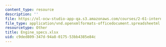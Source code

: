 ```yaml
---
content_type: resource
description: ''
file: https://ol-ocw-studio-app-qa.s3.amazonaws.com/courses/2-61-internal-combustion-engines-spring-2017/c9ded809347d94a8017553bb4385e84c_Engine_specs.xlsx
file_type: application/vnd.openxmlformats-officedocument.spreadsheetml.sheet
resourcetype: Other
title: Engine_specs.xlsx
uid: c9ded809-347d-94a8-0175-53bb4385e84c
---
```

